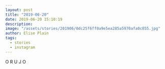 ```yaml
---
layout: post
title: "2019-06-20"
date: 2019-06-20 15:10:19
description: 
image: "/assets/stories/201906/0dc25f6ff0a9e5ea285a5970afa0c055.jpg"
author: Elise Plain
tags: 
  - stories
  - instagram
---
```


O
R
U
J
O
<p></p>
